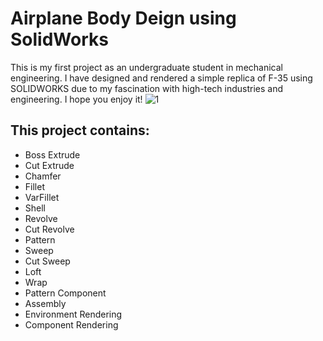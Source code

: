 # Airplane Body Deign using SolidWorks
This is my first project as an undergraduate student in mechanical engineering. I have designed and rendered a simple replica of F-35 using SOLIDWORKS due to my fascination with high-tech industries and engineering. I hope you enjoy it!
![1](https://github.com/user-attachments/assets/6a5b274c-8d8d-4b38-832f-54d33e61c5ac)

## This project contains:
- Boss Extrude
- Cut Extrude
- Chamfer
- Fillet
- VarFillet
- Shell
- Revolve
- Cut Revolve
- Pattern
- Sweep
- Cut Sweep
- Loft
- Wrap
- Pattern Component
- Assembly
- Environment Rendering
- Component Rendering
